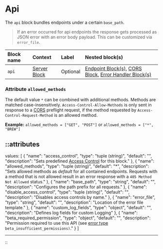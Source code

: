 # Api

The `api` block bundles endpoints under a certain `base_path`.

> If an error occurred for api endpoints the response gets processed
as JSON error with an error body payload. This can be customized via `error_file`.

| Block name | Context                       | Label    | Nested block(s)                                                                                                 |
|:-----------|:------------------------------|:---------|:----------------------------------------------------------------------------------------------------------------|
| `api`      | [Server Block](#server-block) | Optional | [Endpoint Block(s)](/configuration/block/endpoint), [CORS Block](/configuration/block/cors), [Error Handler Block(s)](/configuration/error-handling) |


### Attribute `allowed_methods`

The default value `*` can be combined with additional methods. Methods are matched case-insensitively. `Access-Control-Allow-Methods` is only sent in response to a [CORS](/configuration/block/cors) preflight request, if the method requested by `Access-Control-Request-Method` is an allowed method.

**Example:** `allowed_methods = ["GET", "POST"]` or `allowed_methods = ["*", "BREW"]`

::attributes
---
values: [
  {
    "name": "access_control",
    "type": "tuple (string)",
    "default": "",
    "description": "Sets predefined [Access Control](#access-control) for this block."
  },
  {
    "name": "allowed_methods",
    "type": "tuple (string)",
    "default": "*",
    "description": "Sets allowed methods as _default_ for all contained endpoints. Requests with a method that is not allowed result in an error response with a <code>405 Method Not Allowed</code> status."
  },
  {
    "name": "base_path",
    "type": "string",
    "default": "",
    "description": "Configures the path prefix for all requests."
  },
  {
    "name": "disable_access_control",
    "type": "tuple (string)",
    "default": "",
    "description": "Disables access controls by name."
  },
  {
    "name": "error_file",
    "type": "string",
    "default": "",
    "description": "Location of the error file template."
  },
  {
    "name": "custom_log_fields",
    "type": "object",
    "default": "",
    "description": "Defines log fields for custom Logging"
  },
  {
    "name": "beta_required_permission",
    "type": "object",
    "default": "",
    "description": "Permission required to use this API (see [error type](ERRORS.md#error-types) <code>beta_insufficient_permissions)</code>."
  }
]

---
::
